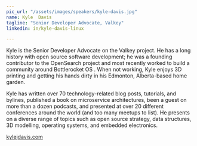 ```yaml
---
pic_url: "/assets/images/speakers/kyle-davis.jpg"
name: Kyle	Davis
tagline: "Senior Developer Advocate, Valkey"
linkedin: in/kyle-davis-linux

---
```

Kyle is the Senior Developer Advocate on the Valkey project. He has a long history with open source software development; he was a founding contributor to the OpenSearch project and most recently worked to build a community around Bottlerocket OS . When not working, Kyle enjoys 3D printing and getting his hands dirty in his Edmonton, Alberta-based home garden.

Kyle has written over 70 technology-related blog posts, tutorials, and bylines, published a book on microservice architectures, been a guest on more than a dozen podcasts, and presented at over 20 different conferences around the world (and too many meetups to list). He presents on a diverse range of topics such as open source strategy, data structures, 3D modelling, operating systems, and embedded electronics.

[kylejdavis.com](https://kylejdavis.com/)
